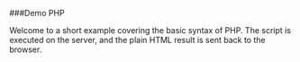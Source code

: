 ###Demo PHP

Welcome to a short example covering the basic syntax of PHP. The script is executed on the server, and the plain HTML result is sent back to the browser.

